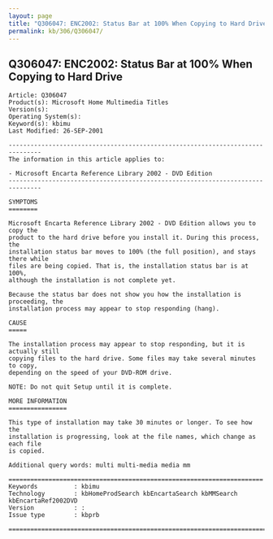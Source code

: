 ```yaml
---
layout: page
title: "Q306047: ENC2002: Status Bar at 100% When Copying to Hard Drive"
permalink: kb/306/Q306047/
---
```


## Q306047: ENC2002: Status Bar at 100% When Copying to Hard Drive

	Article: Q306047
	Product(s): Microsoft Home Multimedia Titles
	Version(s): 
	Operating System(s): 
	Keyword(s): kbimu
	Last Modified: 26-SEP-2001
	
	-------------------------------------------------------------------------------
	The information in this article applies to:
	
	- Microsoft Encarta Reference Library 2002 - DVD Edition 
	-------------------------------------------------------------------------------
	
	SYMPTOMS
	========
	
	Microsoft Encarta Reference Library 2002 - DVD Edition allows you to copy the
	product to the hard drive before you install it. During this process, the
	installation status bar moves to 100% (the full position), and stays there while
	files are being copied. That is, the installation status bar is at 100%,
	although the installation is not complete yet.
	
	Because the status bar does not show you how the installation is proceeding, the
	installation process may appear to stop responding (hang).
	
	CAUSE
	=====
	
	The installation process may appear to stop responding, but it is actually still
	copying files to the hard drive. Some files may take several minutes to copy,
	depending on the speed of your DVD-ROM drive.
	
	NOTE: Do not quit Setup until it is complete.
	
	MORE INFORMATION
	================
	
	This type of installation may take 30 minutes or longer. To see how the
	installation is progressing, look at the file names, which change as each file
	is copied.
	
	Additional query words: multi multi-media media mm
	
	======================================================================
	Keywords          : kbimu 
	Technology        : kbHomeProdSearch kbEncartaSearch kbMMSearch kbEncartaRef2002DVD
	Version           : :
	Issue type        : kbprb
	
	=============================================================================
	
